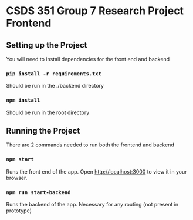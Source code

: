 # CSDS 351 Group 7 Research Project Frontend
## Setting up the Project
You will need to install dependencies for the front end and backend

### `pip install -r requirements.txt`
Should be run in the ./backend directory

### `npm install`
Should be run in the root directory

## Running the Project

There are 2 commands needed to run both the frontend and backend

### `npm start`

Runs the front end of the app.
Open [http://localhost:3000](http://localhost:3000) to view it in your browser.

### `npm run start-backend`

Runs the backend of the app. Necessary for any routing (not present in prototype)
